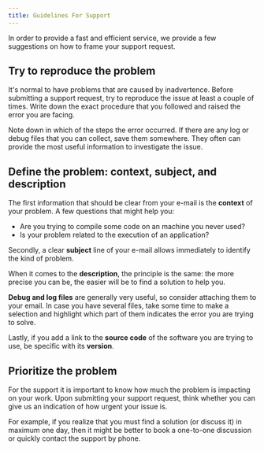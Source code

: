 ```yaml
---
title: Guidelines For Support
---
```


In order to provide a fast and efficient service, we provide a few suggestions on how to frame your support request.

## Try to reproduce the problem

It's normal to have problems that are caused by inadvertence.
Before submitting a support request, try to reproduce the issue at least a couple of times.
Write down the exact procedure that you followed and raised the error you are facing.

Note down in which of the steps the error occurred.
If there are any log or debug files that you can collect, save them somewhere.
They often can provide the most useful information to investigate the issue.

## Define the problem: context, subject, and description

The first information that should be clear from your e-mail is the **context** of your problem.
A few questions that might help you:

- Are you trying to compile some code on an machine you never used?
- Is your problem related to the execution of an application?

Secondly, a clear **subject** line of your e-mail allows immediately to identify the kind of problem.

When it comes to the **description**, the principle is the same: the more precise you can be, the easier will be to find a solution to help you.

**Debug and log files** are generally very useful, so consider attaching them to your email.
In case you have several files, take some time to make a selection and highlight which part of them indicates the error you are trying to solve.

Lastly, if you add a link to the **source code** of the software you are trying to use, be specific with its **version**.

## Prioritize the problem

For the support it is important to know how much the problem is impacting on your work.
Upon submitting your support request, think whether you can give us an indication of how urgent your issue is.

For example, if you realize that you must find a solution (or discuss it) in maximum one day, then it might be better to book a one-to-one discussion or quickly contact the support by phone.
